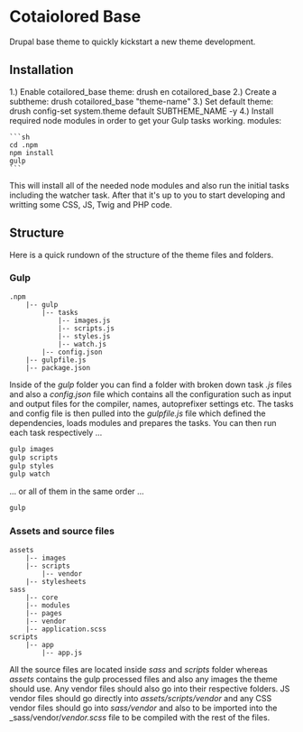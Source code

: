 # Cotaiolored Base
Drupal base theme to quickly kickstart a new theme development.

## Installation

1.) Enable cotailored_base theme: drush en cotailored_base
2.) Create a subtheme: drush cotailored_base "theme-name"
3.) Set default theme: drush config-set system.theme default SUBTHEME_NAME -y
4.) Install required node modules in order to get your Gulp tasks working. modules:

    ```sh
    cd .npm
    npm install
    gulp
    ```

This will install all of the needed node modules and also run the initial tasks including the watcher task. After that it's up to you to start developing and writting some CSS, JS, Twig and PHP code.

## Structure
Here is a quick rundown of the structure of the theme files and folders.

### Gulp
```
.npm
    |-- gulp
        |-- tasks
            |-- images.js
            |-- scripts.js
            |-- styles.js
            |-- watch.js
        |-- config.json
    |-- gulpfile.js
    |-- package.json
```

Inside of the _gulp_ folder you can find a folder with broken down task _.js_ files and also a _config.json_ file which contains all the configuration such as input and output files for the compiler, names, autoprefixer settings etc. The tasks and config file is then pulled into the _gulpfile.js_ file which defined the dependencies, loads modules and prepares the tasks. You can then run each task respectively ...

```sh
gulp images
gulp scripts
gulp styles
gulp watch
```

... or all of them in the same order ...

```sh
gulp
```

### Assets and source files
```
assets
    |-- images
    |-- scripts
        |-- vendor
    |-- stylesheets
sass
    |-- core
    |-- modules
    |-- pages
    |-- vendor
    |-- application.scss
scripts
    |-- app
        |-- app.js
```

All the source files are located inside _sass_ and _scripts_ folder whereas _assets_ contains the gulp processed files and also any images the theme should use. Any vendor files should also go into their respective folders. JS vendor files should go directly into _assets/scripts/vendor_ and any CSS vendor files should go into _sass/vendor_ and also to be imported into the _sass/vendor/_vendor.scss_ file to be compiled with the rest of the files.
